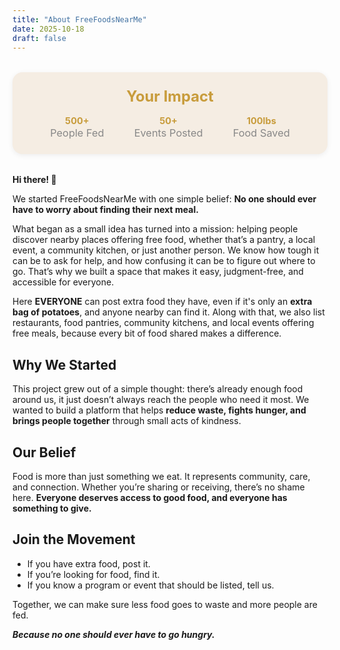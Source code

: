 ```yaml
---
title: "About FreeFoodsNearMe"
date: 2025-10-18
draft: false
---
```


<div style="background: #f5ede3; border-radius: 16px; padding: 24px 0; margin: 32px 0; text-align: center; box-shadow: 0 2px 8px #0001;">
  <div style="color: #c89c3c; font-size: 1.7em; font-weight: bold; margin-bottom: 16px;">
    Your Impact
  </div>
  <div style="display: flex; justify-content: center; gap: 48px; font-size: 1.3em;">
    <div>
      <span style="color: #c89c3c; font-weight: bold; font-size: 0.8em;">500+</span><br>
      <span style="color: #888; font-size: 0.9em;">People Fed</span>
    </div>
    <div>
      <span style="color: #c89c3c; font-weight: bold; font-size: 0.8em;">50+</span><br>
      <span style="color: #888; font-size: 0.9em;">Events Posted</span>
    </div>
    <div>
      <span style="color: #c89c3c; font-weight: bold; font-size: 0.8em;">100lbs</span><br>
      <span style="color: #888; font-size: 0.9em;">Food Saved</span>
    </div>
  </div>
</div>

**Hi there! 👋**

We started FreeFoodsNearMe with one simple belief: **No one should ever have to worry about finding their next meal.**

What began as a small idea has turned into a mission: helping people discover nearby places offering free food, whether that’s a pantry, a local event, a community kitchen, or just another person. We know how tough it can be to ask for help, and how confusing it can be to figure out where to go. That’s why we built a space that makes it easy, judgment-free, and accessible for everyone.

Here **EVERYONE** can post extra food they have, even if it's only an **extra bag of potatoes**, and anyone nearby can find it. Along with that, we also list restaurants, food pantries, community kitchens, and local events offering free meals, because every bit of food shared makes a difference. 

## Why We Started

This project grew out of a simple thought: there’s already enough food around us, it just doesn’t always reach the people who need it most.
We wanted to build a platform that helps **reduce waste, fights hunger, and brings people together** through small acts of kindness.

## Our Belief

Food is more than just something we eat. It represents community, care, and connection. Whether you’re sharing or receiving, there’s no shame here. **Everyone deserves access to good food, and everyone has something to give.**

## Join the Movement

- If you have extra food, post it.
- If you’re looking for food, find it.
- If you know a program or event that should be listed, tell us.

Together, we can make sure less food goes to waste and more people are fed.

***Because no one should ever have to go hungry.***